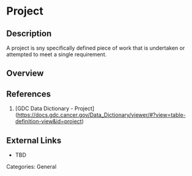 # Project #
## Description ##
A project is sny specifically defined piece of work that is undertaken or attempted to meet a single requirement.
## Overview ##
## References ##
1. [GDC Data Dictionary - Project] (https://docs.gdc.cancer.gov/Data_Dictionary/viewer/#?view=table-definition-view&id=project)

## External Links ##
* TBD

Categories: General
